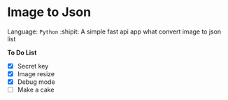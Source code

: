 # Image to Json

Language: `Python` :shipit:
A simple fast api app what convert image to json list

**To Do List**
- [x] Secret key
- [x] Image resize
- [x] Debug mode
- [ ] Make a cake
